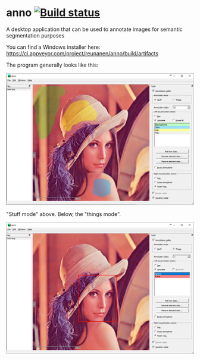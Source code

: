# anno [![Build status](https://ci.appveyor.com/api/projects/status/kdnae9ik2ubeyaw4?svg=true)](https://ci.appveyor.com/project/reunanen/anno)
A desktop application that can be used to annotate images for semantic segmentation purposes

You can find a Windows installer here: https://ci.appveyor.com/project/reunanen/anno/build/artifacts

The program generally looks like this:

![Screenshot - stuff mode](/screenshots/stuff-mode.jpg)

"Stuff mode" above. Below, the "things mode".

![Screenshot - things mode](/screenshots/things-mode.jpg)
